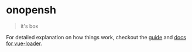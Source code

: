 # onopensh

> it's box

<!--## Build Setup

``` bash
# install dependencies
npm install

# serve with hot reload at localhost:8080
npm run dev

# build for production with minification
npm run build

# build for production and view the bundle analyzer report
npm run build --report

# run unit tests
npm run unit

# run all tests
npm test
```-->

For detailed explanation on how things work, checkout the [guide](http://vuejs-templates.github.io/webpack/) and [docs for vue-loader](http://vuejs.github.io/vue-loader).
